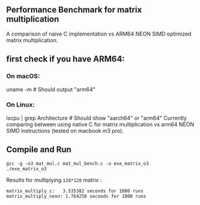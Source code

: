 ## Performance Benchmark for matrix multiplication

A comparison of naive C implementation vs ARM64 NEON SIMD optimized matrix multiplication.

## first check if you have ARM64:

### On macOS:
uname -m  # Should output "arm64"

### On Linux:
lscpu | grep Architecture  # Should show "aarch64" or "arm64"
Currently comparing between using native C for matrix multiplication vs arm64 NEON SIMD instructions (tested on macbook m3 pro).

## Compile and Run 
```
gcc -g -o3 mat_mul.c mat_mul_bench.c -o exe_matrix_o3
./exe_matrix_o3
```

Results for multiplying `128*128` matrix : 
```
matrix_multiply_c:   3.535382 seconds for 1000 runs
matrix_multiply_neon: 1.764256 seconds for 1000 runs
```
